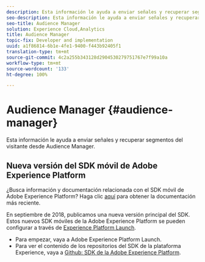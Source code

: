 ```yaml
---
description: Esta información le ayuda a enviar señales y recuperar segmentos del visitante desde Audience Manager.
seo-description: Esta información le ayuda a enviar señales y recuperar segmentos del visitante desde Audience Manager.
seo-title: Audience Manager
solution: Experience Cloud,Analytics
title: Audience Manager
topic-fix: Developer and implementation
uuid: a1f86814-6b1e-4fe1-9400-f443b92405f1
translation-type: tm+mt
source-git-commit: 4c2a255b343128d2904530279751767e7f99a10a
workflow-type: tm+mt
source-wordcount: '133'
ht-degree: 100%

---
```



# Audience Manager {#audience-manager}

Esta información le ayuda a enviar señales y recuperar segmentos del visitante desde Audience Manager.

## Nueva versión del SDK móvil de Adobe Experience Platform

¿Busca información y documentación relacionada con el SDK móvil de Adobe Experience Platform? Haga clic [aquí](https://aep-sdks.gitbook.io/docs/) para obtener la documentación más reciente.

En septiembre de 2018, publicamos una nueva versión principal del SDK. Estos nuevos SDK móviles de la Adobe Experience Platform se pueden configurar a través de [Experience Platform Launch](https://www.adobe.com/es/experience-platform/launch.html).

* Para empezar, vaya a Adobe Experience Platform Launch.
* Para ver el contenido de los repositorios del SDK de la plataforma Experience, vaya a [Github: SDK de la Adobe Experience Platform](https://github.com/Adobe-Marketing-Cloud/acp-sdks).

